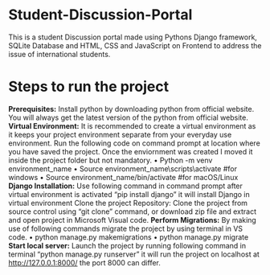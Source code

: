 # Student-Discussion-Portal
This is a student Discussion portal made using Pythons Django framework, SQLite Database and HTML, CSS and JavaScript on Frontend to address the issue of international students.

# Steps to run the project
**Prerequisites:** Install python by downloading python from official website. You will always get the latest version of the python from official website.
**Virtual Environment:** It is recommended to create a virtual environment as it keeps your project environment separate from your everyday use environment. Run the following code on command prompt at location where you have saved the project. Once the enviornment was created I moved it inside the project folder but not mandatory.
•	Python -m venv environment_name
•	Source environment_name\scripts\activate #for windows
•	Source environment_name/bin/activate #for macOS/Linux
**Django Installation:** Use following command in command prompt after virtual environment is activated “pip install django” it will install Django in virtual environment
Clone the project Repository: Clone the project from source control using “git clone” command, or download zip file and extract and open project in Microsoft Visual code.
**Perform Migrations:** By making use of following commands migrate the project by using terminal in VS code.
•	python manage.py makemigrations
•	python manage.py migrate
**Start local server:** Launch the project by running following command in terminal “python manage.py runserver” it will run the project on localhost at http://127.0.0.1:8000/ the port 8000 can differ.
